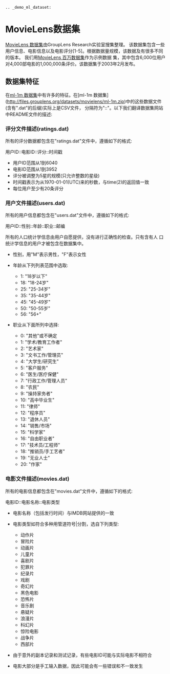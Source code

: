 ```eval_rst
.. _demo_ml_dataset:

```

# MovieLens数据集

[MovieLens 数据集](http://grouplens.org/datasets/movielens/)由GroupLens Research实验室搜集整理。
该数据集包含一些用户信息、电影信息以及电影评分\[1-5\]。根据数据量规模，该数据及有很多不同的版本。
我们用[MovieLens 百万数据集](http://files.grouplens.org/datasets/movielens/ml-1m.zip)作为示例数据
集，其中包含6,000位用户对4,000部电影的1,000,000条评价。该数据集于2003年2月发布。

## 数据集特征

在[ml-1m 数据集](http://files.grouplens.org/datasets/movielens/ml-1m.zip)中有许多的特征。在[ml-1m 数据集]
(http://files.grouplens.org/datasets/movielens/ml-1m.zip)中的这些数据文件(含有".dat"的后缀)实际上是CSV文件，
分隔符为"::"。以下我们翻译数据集网站中README文件的描述:

### 评分文件描述(ratings.dat)


所有的评分数据都包含在"ratings.dat"文件中，遵循如下的格式:

用户ID::电影ID::评分::时间戳

- 用户ID范围从1到6040
- 电影ID范围从1到3952
- 评分被调整为5星的规模(只允许整数的星级)
- 时间戳表示为从1970-01-01(UTC)来的秒数，与time(2)的返回值一致
- 每位用户至少有20条评分

### 用户文件描述(users.dat)

所有的用户信息都包含在"users.dat"文件中，遵循如下的格式:

用户ID::性别::年龄::职业::邮编

所有的人口统计学信息由用户自愿提供，没有进行正确性的检查。只有含有人
口统计学信息的用户才被包含在数据集中。

- 性别，用"M"表示男性，"F"表示女性
- 年龄从下列列表范围中选取:

	*   1:	"18岁以下"
	*  18:	"18-24岁"
	*  25:	"25-34岁"
	*  35:	"35-44岁"
	*  45:	"45-49岁"
	*  50:	"50-55岁"
	*  56:	"56+"

- 职业从下面所列中选择:

	*   0:  "其他"或不确定
	*   1:  "学术/教育工作者"
	*   2:  "艺术家"
	*   3:  "文书工作/管理员"
	*   4:  "大学生/研究生"
	*   5:  "客户服务"
	*   6:  "医生/医疗保健"
	*   7:  "行政工作/管理人员"
	*   8:  "农民"
	*   9:  "操持家务者"
	*  10:  "高中毕业生"
	*  11:  "律师"
	*  12:  "程序员"
	*  13:  "退休人员"
	*  14:  "销售/市场"
	*  15:  "科学家"
	*  16:  "自由职业者"
	*  17:  "技术员/工程师"
	*  18:  "推销员/手工艺者"
	*  19:  "无业人士"
	*  20:  "作家"

### 电影文件描述(movies.dat)

所有的电影信息都包含在"movies.dat"文件中，遵循如下的格式:

电影ID::电影名称::电影类型

- 电影名称（包括发行时间）与IMDB网站提供的一致
- 电影类型如符合多种用管道符号|分割，选自下列类型:

	*	动作片
	*	冒险片
	*	动画片
	*	儿童片
	*	喜剧片
	*	犯罪片
	*	纪录片
	*	戏剧
	*	奇幻片
	*	黑色电影
	*	恐怖片
	*	音乐剧
	*	悬疑片
	*	浪漫片
	*	科幻片
	*	惊险电影
	*	战争片
	*	西部片

- 由于意外的副本记录和测试记录，有些电影ID可能与实际电影不相符合
- 电影大部分是手工输入数据，因此可能会有一些错误和不一致发生
